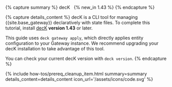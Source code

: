 {% capture summary %}
decK &nbsp; {% new_in 1.43 %}
{% endcapture %}

{% capture details_content %}
  decK is a CLI tool for managing {{site.base_gateway}} declaratively with state files.
  To complete this tutorial, install [decK](/deck/) **version 1.43** or later.

  This guide uses `deck gateway apply`, which directly applies entity configuration to your Gateway instance.
  We recommend upgrading your decK installation to take advantage of this tool.

  You can check your current decK version with `deck version`.
{% endcapture %}

{% include how-tos/prereq_cleanup_item.html summary=summary details_content=details_content icon_url='/assets/icons/code.svg' %}

